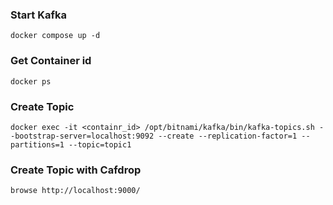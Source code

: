 ### Start Kafka
```
docker compose up -d
```

### Get Container id
```
docker ps
```

### Create Topic
```
docker exec -it <containr_id> /opt/bitnami/kafka/bin/kafka-topics.sh --bootstrap-server=localhost:9092 --create --replication-factor=1 --partitions=1 --topic=topic1
```

### Create Topic with Cafdrop
```
browse http://localhost:9000/
```